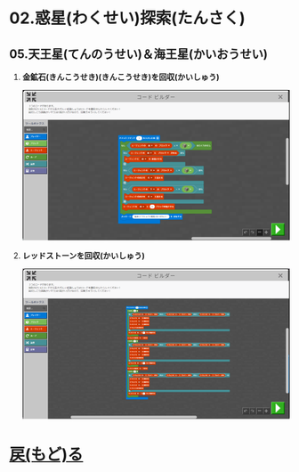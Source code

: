# 02.惑星(わくせい)探索(たんさく)

## 05.天王星(てんのうせい)＆海王星(かいおうせい)

1. **金鉱石(きんこうせき)(きんこうせき)を回収(かいしゅう)**

	![01_金鉱石(きんこうせき)を回収(かいしゅう)](01_金鉱石を回収.png "01_金鉱石(きんこうせき)を回収(かいしゅう)")

1. **レッドストーンを回収(かいしゅう)**

	![02_レッドストーンを回収(かいしゅう)](02_レッドストーンを回収.png "02_レッドストーンを回収(かいしゅう)")

# [戻(もど)る](../block02.html)